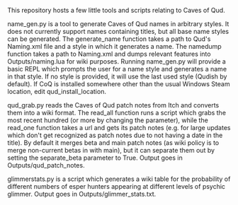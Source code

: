 This repository hosts a few little tools and scripts relating to Caves of Qud.

name_gen.py is a tool to generate Caves of Qud names in arbitrary styles. 
It does not currently support names containing titles, but all base name styles can be generated.
The generate_name function takes a path to Qud's Naming.xml file and a style in which it generates a name.
The namedump function takes a path to Naming.xml and dumps relevant features into Outputs/naming.lua for wiki purposes.
Running name_gen.py will provide a basic REPL
which prompts the user for a name style and generates a name in that style. If no style is provided,
it will use the last used style (Qudish by default).
If CoQ is installed somewhere other than the usual Windows Steam location, edit qud_install_location.

qud_grab.py reads the Caves of Qud patch notes from Itch and converts them into a wiki format.
The read_all function runs a script which grabs the most recent hundred (or more by changing the parameter),
while the read_one function takes a url and gets its patch notes (e.g. for large
updates which don't get recognized as patch notes due to not having a date in the title).
By default it merges beta and main patch notes (as wiki policy is to merge non-current betas in with main),
but it can separate them out by setting the separate_beta parameter to True.
Output goes in Outputs/qud_patch_notes.

glimmerstats.py is a script which generates a wiki table for the probability of different numbers of esper hunters appearing
at different levels of psychic glimmer.
Output goes in Outputs/glimmer_stats.txt.